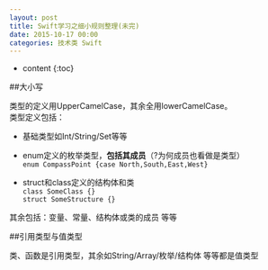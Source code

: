 ```yaml
---
layout: post
title: Swift学习之细小规则整理(未完)
date: 2015-10-17 00:00
categories: 技术类 Swift
---
```


* content
{:toc}


##大小写

类型的定义用UpperCamelCase，其余全用lowerCamelCase。  
类型定义包括：

-  基础类型如Int/String/Set等等  
-  enum定义的枚举类型，**包括其成员**（?为何成员也看做是类型）  
	`enum CompassPoint {case North,South,East,West}`

-  struct和class定义的结构体和类  
	`class SomeClass {}`  
	`struct SomeStructure {}`

其余包括：变量、常量、结构体或类的成员 等等

##引用类型与值类型

类、函数是引用类型，其余如String/Array/枚举/结构体 等等都是值类型
